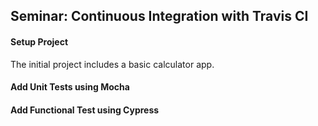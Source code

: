 ## Seminar: Continuous Integration with Travis CI

#### Setup Project
The initial project includes a basic calculator app.

#### Add Unit Tests using Mocha
#### Add Functional Test using Cypress
